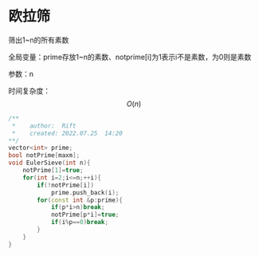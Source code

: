 # 欧拉筛

筛出1~n的所有素数

全局变量：prime存放1~n的素数、notprime[i]为1表示i不是素数，为0则是素数

参数：n

时间复杂度：$$O(n)$$

```C++
/**
 *    author:  Rift
 *    created: 2022.07.25  14:20
**/
vector<int> prime;
bool notPrime[maxm];
void EulerSieve(int n){
	notPrime[1]=true;
	for(int i=2;i<=n;++i){
		if(!notPrime[i])
			prime.push_back(i);
		for(const int &p:prime){
			if(p*i>n)break;
			notPrime[p*i]=true;
			if(i%p==0)break;
		}
	}
}
```
